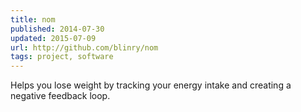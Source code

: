 ```yaml
---
title: nom
published: 2014-07-30
updated: 2015-07-09
url: http://github.com/blinry/nom
tags: project, software
---
```


Helps you lose weight by tracking your energy intake and creating a negative feedback loop.
